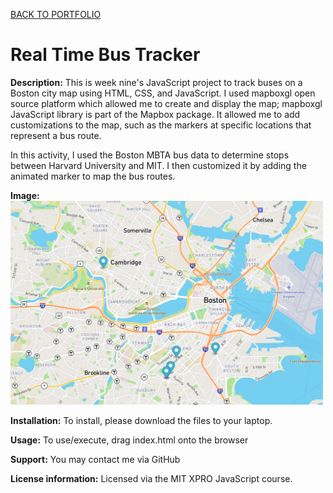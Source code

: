 <a href="https://leanneh11.github.io/LeanneH/" >BACK TO PORTFOLIO</a>

# Real Time Bus Tracker

**Description:**
This is week nine's JavaScript project to track buses on a Boston city map using HTML, CSS, and JavaScript. I used mapboxgl open source platform which allowed me to create and display the map; mapboxgl JavaScript library is part of the Mapbox package. It allowed me to add customizations to the map, such as the markers at specific locations that represent a bus route.

In this activity, I used the Boston MBTA bus data to determine stops between Harvard University and MIT. I then customized it by adding the animated marker to map the bus routes. 

**Image:**
<br>
<img src="BusTracker.png" width='500' />

**Installation:**
To install, please download the files to your laptop.  

**Usage:**
To use/execute, drag index.html onto the browser

**Support:**
You may contact me via GitHub

**License information:**
Licensed via the MIT XPRO JavaScript course.

<br>


